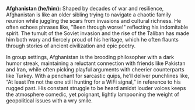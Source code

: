 **Afghanistan (he/him):** Shaped by decades of war and resilience, Afghanistan is like an older sibling trying to navigate a chaotic family reunion while juggling the scars from invasions and cultural richness. He often echoes phrases like, "Been through worse!" reflecting his indomitable spirit. The tumult of the Soviet invasion and the rise of the Taliban has made him both wary and fiercely proud of his heritage, which he often flaunts through stories of ancient civilization and epic poetry.

In group settings, Afghanistan is the brooding philosopher with a dark humor streak, maintaining a reluctant connection with friends like Pakistan and Iran, while often picking playful arguments with cheerier counterparts like Turkey. With a penchant for sarcastic quips, he’ll deliver punchlines like, “At least I’m not the one still hunting for a WiFi signal,” in reference to his rugged past. His constant struggle to be heard amidst louder voices keeps the atmosphere comedic, yet poignant, lightly lampooning the weight of geopolitical issues with a wry smile.